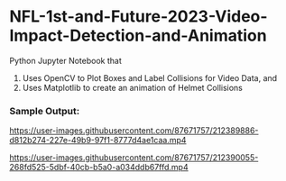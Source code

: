 # NFL-1st-and-Future-2023-Video-Impact-Detection-and-Animation

Python Jupyter Notebook that 

1) Uses OpenCV to Plot Boxes and Label Collisions for Video Data, and
2) Uses Matplotlib to create an animation of Helmet Collisions

### Sample Output:

https://user-images.githubusercontent.com/87671757/212389886-d812b274-227e-49b9-97f1-8777d4ae1caa.mp4

https://user-images.githubusercontent.com/87671757/212390055-268fd525-5dbf-40cb-b5a0-a034ddb67ffd.mp4
